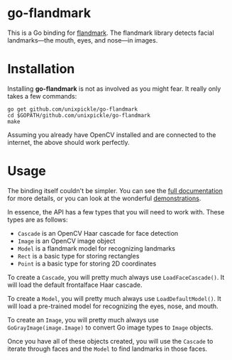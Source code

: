 # go-flandmark

This is a Go binding for [flandmark](http://cmp.felk.cvut.cz/~uricamic/flandmark/). The flandmark library detects facial landmarks&mdash;the mouth, eyes, and nose&mdash;in images.

# Installation

Installing **go-flandmark** is not as involved as you might fear. It really only takes a few commands:

    go get github.com/unixpickle/go-flandmark
    cd $GOPATH/github.com/unixpickle/go-flandmark
    make

Assuming you already have OpenCV installed and are connected to the internet, the above should work perfectly.

# Usage

The binding itself couldn't be simpler. You can see the [full documentation](http://godoc.org/github.com/unixpickle/go-flandmark) for more details, or you can look at the wonderful [demonstrations](demo).

In essence, the API has a few types that you will need to work with. These types are as follows:

 * `Cascade` is an OpenCV Haar cascade for face detection
 * `Image` is an OpenCV image object
 * `Model` is a flandmark model for recognizing landmarks
 * `Rect` is a basic type for storing rectangles
 * `Point` is a basic type for storing 2D coordinates

To create a `Cascade`, you will pretty much always use `LoadFaceCascade()`. It will load the default frontalface Haar cascade.

To create a `Model`, you will pretty much always use `LoadDefaultModel()`. It will load a pre-trained model for recognizing the eyes, nose, and mouth.

To create an `Image`, you will pretty much always use `GoGrayImage(image.Image)` to convert Go image types to `Image` objects.

Once you have all of these objects created, you will use the `Cascade` to iterate through faces and the `Model` to find landmarks in those faces.
